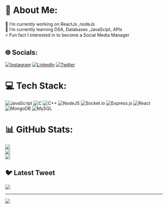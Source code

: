 # 💫 About Me:
 🔭 I’m currently working on ReactJs ,nodeJs<br>🌱 I’m currently learning DSA, Databases ,JavaScipt, APIs<br>⚡ Fun fact I interested in to become a Social Media Manager


## 🌐 Socials:
[![Instagram](https://img.shields.io/badge/Instagram-%23E4405F.svg?logo=Instagram&logoColor=white)](https://instagram.com/ajay__jadhav) [![LinkedIn](https://img.shields.io/badge/LinkedIn-%230077B5.svg?logo=linkedin&logoColor=white)](https://linkedin.com/in/https://www.linkedin.com/in/ajay-jadhav-5b7421207) [![Twitter](https://img.shields.io/badge/Twitter-%231DA1F2.svg?logo=Twitter&logoColor=white)](https://twitter.com/@jadhav_theajay) 

# 💻 Tech Stack:
![JavaScript](https://img.shields.io/badge/javascript-%23323330.svg?style=for-the-badge&logo=javascript&logoColor=%23F7DF1E) ![C](https://img.shields.io/badge/c-%2300599C.svg?style=for-the-badge&logo=c&logoColor=white) ![C++](https://img.shields.io/badge/c++-%2300599C.svg?style=for-the-badge&logo=c%2B%2B&logoColor=white) ![NodeJS](https://img.shields.io/badge/node.js-6DA55F?style=for-the-badge&logo=node.js&logoColor=white) ![Socket.io](https://img.shields.io/badge/Socket.io-black?style=for-the-badge&logo=socket.io&badgeColor=010101) ![Express.js](https://img.shields.io/badge/express.js-%23404d59.svg?style=for-the-badge&logo=express&logoColor=%2361DAFB) ![React](https://img.shields.io/badge/react-%2320232a.svg?style=for-the-badge&logo=react&logoColor=%2361DAFB) ![MongoDB](https://img.shields.io/badge/MongoDB-%234ea94b.svg?style=for-the-badge&logo=mongodb&logoColor=white) ![MySQL](https://img.shields.io/badge/mysql-%2300f.svg?style=for-the-badge&logo=mysql&logoColor=white)
# 📊 GitHub Stats:
![](https://github-readme-stats.vercel.app/api?username=NoobAjay&theme=dark&hide_border=false&include_all_commits=false&count_private=false)<br/>
![](https://github-readme-streak-stats.herokuapp.com/?user=NoobAjay&theme=dark&hide_border=false)<br/>
![](https://github-readme-stats.vercel.app/api/top-langs/?username=NoobAjay&theme=dark&hide_border=false&include_all_commits=false&count_private=false&layout=compact)

## 🐦 Latest Tweet
[![](https://gtce.itsvg.in/api?username=@jadhav_theajay)](https://github.com/VishwaGauravIn/github-twitter-card-embed)

---
[![](https://visitcount.itsvg.in/api?id=NoobAjay&icon=0&color=0)](https://visitcount.itsvg.in)

<!-- Proudly created with GPRM ( https://gprm.itsvg.in ) -->
